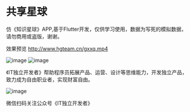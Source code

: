 # 共享星球

仿《知识星球》APP,基于Flutter开发，仅供学习使用，数据为写死的模拟数据，请勿商用或盗版，谢谢。

效果预览 http://www.hgteam.cn/gxxq.mp4

![image](https://note.youdao.com/yws/api/personal/file/20AAE99D70B4434E9327F1F2A6A93AA2?method=download&shareKey=d8ae761c8cb69337b98232ee9812e820)
![image](https://note.youdao.com/yws/api/personal/file/D33857C6D6B7462381A406DD04F448FE?method=download&shareKey=03680d52f6f65051cab2a19776059dda)

《IT独立开发者》帮助程序员拓展产品、运营、设计等思维能力，开发独立产品，致力成为自由职业者，实现财富自由。

![image](https://note.youdao.com/yws/api/personal/file/3002024D05CB4DE093FE3D5B1C5F768E?method=download&shareKey=df4c885cbea566bf95c0a9cf515984d5)

微信扫码关注公众号《IT独立开发者》
